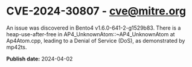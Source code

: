 # CVE-2024-30807 - cve@mitre.org

An issue was discovered in Bento4 v1.6.0-641-2-g1529b83. There is a heap-use-after-free in AP4_UnknownAtom::~AP4_UnknownAtom at Ap4Atom.cpp, leading to a Denial of Service (DoS), as demonstrated by mp42ts.

**Publish date:** 2024-04-02
